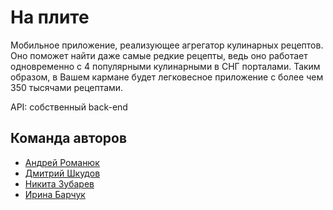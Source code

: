 # На плите

Мобильное приложение, реализующее агрегатор кулинарных рецептов. Оно поможет найти даже самые редкие рецепты, ведь оно работает одновременно с 4 популярными кулинарными в СНГ порталами. Таким образом, в Вашем кармане будет легковесное приложение с более чем 350 тысячами рецептами.


API: собственный back-end

## Команда авторов

- [Андрей Романюк](https://github.com/goga133)
- [Дмитрий Шкудов](https://github.com/dashkudik)
- [Никита Зубарев](https://github.com/zubarenik)
- [Ирина Барчук](https://github.com/Merkrin)

